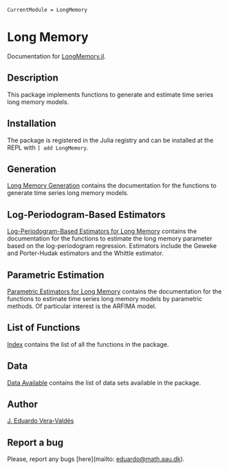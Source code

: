 ```@meta
CurrentModule = LongMemory
```

# Long Memory

Documentation for [LongMemory.jl](https://github.com/everval/LongMemory.jl).

## Description
This package implements functions to generate and estimate time series long memory models.

## Installation
The package is registered in the Julia registry and can be installed at the REPL with `] add LongMemory`.

## Generation

[Long Memory Generation](@ref) contains the documentation for the functions to generate time series long memory models.

## Log-Periodogram-Based Estimators

[Log-Periodogram-Based Estimators for Long Memory](@ref) contains the documentation for the functions to estimate the long memory parameter based on the log-periodogram regression.  Estimators include the Geweke and Porter-Hudak estimators and the Whittle estimator.

## Parametric Estimation

[Parametric Estimators for Long Memory](@ref) contains the documentation for the functions to estimate time series long memory models by parametric methods. Of particular interest is the ARFIMA model.

## List of Functions

[Index](@ref) contains the list of all the functions in the package.

## Data

[Data Available](@ref) contains the list of data sets available in the package.


## Author
[J. Eduardo Vera-Valdés](https://everval.github.io/)

## Report a bug
Please, report any bugs [here](mailto: eduardo@math.aau.dk).
